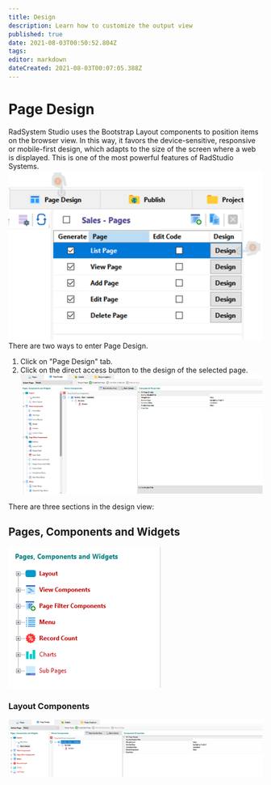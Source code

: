 ```yaml
---
title: Design
description: Learn how to customize the output view
published: true
date: 2021-08-03T00:50:52.804Z
tags: 
editor: markdown
dateCreated: 2021-08-03T00:07:05.388Z
---
```


# Page Design
RadSystem Studio uses the Bootstrap Layout components to position items on the browser view. In this way, it favors the device-sensitive, responsive or mobile-first design, which adapts to the size of the screen where a web is displayed.
This is one of the most powerful features of RadStudio Systems.
![design-access-window.png](/pages/design-access-window.png)
There are two ways to enter Page Design.
1. Click on "Page Design" tab.
2. Click on the direct access button to the design of the selected page.
![page-design-window.png](/pages/page-design-window.png)

There are three sections in the design view:
## Pages, Components and Widgets
![pages-components-widgets-window.png](/pages/pages-components-widgets-window.png)
### Layout Components
![row-container-window.png](/pages/row-container-window.png)
